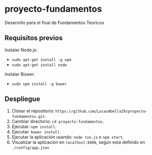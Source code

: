 # proyecto-fundamentos
Desarrollo para el final de Fundamentos Teoricos

## Requisitos previos

Instalar Node.js:
* `sudo apt-get install -g npm`
* `sudo apt-get install node`

Instalar Bower:
* `sudo npm install -g bower`

## Despliegue

1. Clonar el repositorio: `https://github.com/LucasAbella29/proyecto-fundamentos.git`.
2. Cambiar directorio: `cd proyecto-fundamentos`.
3. Ejecutar: `npm install`.
4. Ejecutar: `bower install`.
5. Ejecutar la aplicación usando: `node run.js` o `npm start`.
6. Visualizar la aplicación en `localhost:8000`, según esta definido en `./config/app.json`
